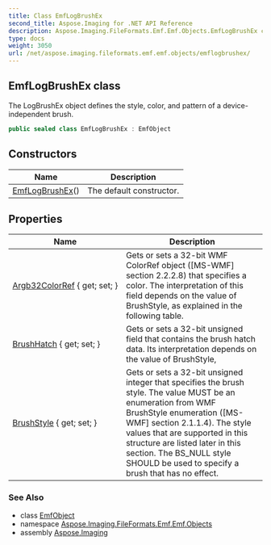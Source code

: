 ```yaml
---
title: Class EmfLogBrushEx
second_title: Aspose.Imaging for .NET API Reference
description: Aspose.Imaging.FileFormats.Emf.Emf.Objects.EmfLogBrushEx class. The LogBrushEx object defines the style color and pattern of a deviceindependent brush
type: docs
weight: 3050
url: /net/aspose.imaging.fileformats.emf.emf.objects/emflogbrushex/
---
```

## EmfLogBrushEx class

The LogBrushEx object defines the style, color, and pattern of a device-independent brush.

```csharp
public sealed class EmfLogBrushEx : EmfObject
```

## Constructors

| Name | Description |
| --- | --- |
| [EmfLogBrushEx](emflogbrushex/)() | The default constructor. |

## Properties

| Name | Description |
| --- | --- |
| [Argb32ColorRef](../../aspose.imaging.fileformats.emf.emf.objects/emflogbrushex/argb32colorref/) { get; set; } | Gets or sets a 32-bit WMF ColorRef object ([MS-WMF] section 2.2.2.8) that specifies a color. The interpretation of this field depends on the value of BrushStyle, as explained in the following table. |
| [BrushHatch](../../aspose.imaging.fileformats.emf.emf.objects/emflogbrushex/brushhatch/) { get; set; } | Gets or sets a 32-bit unsigned field that contains the brush hatch data. Its interpretation depends on the value of BrushStyle, |
| [BrushStyle](../../aspose.imaging.fileformats.emf.emf.objects/emflogbrushex/brushstyle/) { get; set; } | Gets or sets a 32-bit unsigned integer that specifies the brush style. The value MUST be an enumeration from WMF BrushStyle enumeration ([MS-WMF] section 2.1.1.4). The style values that are supported in this structure are listed later in this section. The BS_NULL style SHOULD be used to specify a brush that has no effect. |

### See Also

* class [EmfObject](../emfobject/)
* namespace [Aspose.Imaging.FileFormats.Emf.Emf.Objects](../../aspose.imaging.fileformats.emf.emf.objects/)
* assembly [Aspose.Imaging](../../)


